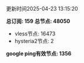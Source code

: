 更新时间2025-04-23 13:15:20

**总订阅: 159**
**总节点: 48050**
- vless节点: 16473
- hysteria2节点: 2

**google ping有效节点: 1356**
